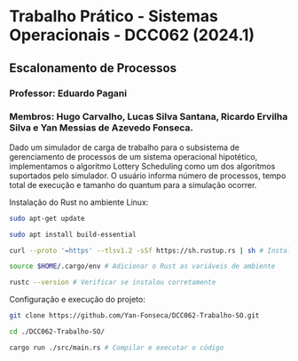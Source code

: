 # Trabalho Prático - Sistemas Operacionais - DCC062 (2024.1)

## Escalonamento de Processos

### Professor: Eduardo Pagani

### Membros: Hugo Carvalho, Lucas Silva Santana, Ricardo Ervilha Silva e Yan Messias de Azevedo Fonseca.

Dado um simulador de carga de trabalho para o subsistema de gerenciamento de processos de um sistema operacional hipotético, implementamos o algoritmo Lottery Scheduling como um dos algoritmos suportados pelo simulador. O usuário informa número de processos, tempo total de execução e tamanho do quantum para a simulação ocorrer.

Instalação do Rust no ambiente Linux:

```bash
sudo apt-get update

sudo apt install build-essential

curl --proto '=https' --tlsv1.2 -sSf https://sh.rustup.rs | sh # Instalação do Rust

source $HOME/.cargo/env # Adicionar o Rust as variáveis de ambiente

rustc --version # Verificar se instalou corretamente 
```

Configuração e execução do projeto:

```bash
git clone https://github.com/Yan-Fonseca/DCC062-Trabalho-SO.git

cd ./DCC062-Trabalho-SO/

cargo run ./src/main.rs # Compilar e executar o código
```


